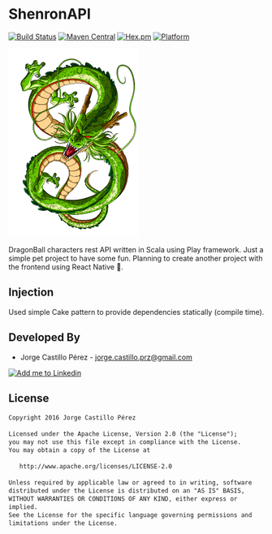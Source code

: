 ShenronAPI
==========
[![Build Status](https://travis-ci.org/JorgeCastilloPrz/AndroidFillableLoaders.svg?branch=master)](https://travis-ci.org/JorgeCastilloPrz/AndroidFillableLoaders)
[![Maven Central](https://maven-badges.herokuapp.com/maven-central/com.github.jorgecastilloprz/fillableloaders/badge.svg)](https://maven-badges.herokuapp.com/maven-central/com.github.jorgecastilloprz/fillableloaders)
[![Hex.pm](https://img.shields.io/hexpm/l/plug.svg)](http://www.apache.org/licenses/LICENSE-2.0)
[![Platform](https://img.shields.io/badge/platform-scala-green.svg)](http://www.scala-lang.org/)

![Shenron Image][1]

DragonBall characters rest API written in Scala using Play framework. Just a simple pet project to
have some fun. Planning to create another project with the frontend using React Native :muscle:.

Injection
---------
Used simple Cake pattern to provide dependencies statically (compile time).

Developed By
------------
* Jorge Castillo Pérez - <jorge.castillo.prz@gmail.com>

<a href="https://www.linkedin.com/in/jorgecastilloprz">
  <img alt="Add me to Linkedin" src="https://github.com/JorgeCastilloPrz/EasyMVP/blob/master/art/linkedin.png" />
</a>

License
-------

    Copyright 2016 Jorge Castillo Pérez

    Licensed under the Apache License, Version 2.0 (the "License");
    you may not use this file except in compliance with the License.
    You may obtain a copy of the License at

       http://www.apache.org/licenses/LICENSE-2.0

    Unless required by applicable law or agreed to in writing, software
    distributed under the License is distributed on an "AS IS" BASIS,
    WITHOUT WARRANTIES OR CONDITIONS OF ANY KIND, either express or implied.
    See the License for the specific language governing permissions and
    limitations under the License.

[1]: ./raw/shenron.png